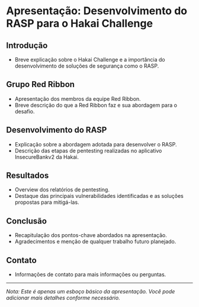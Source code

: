 # Apresentação: Desenvolvimento do RASP para o Hakai Challenge

## Introdução
- Breve explicação sobre o Hakai Challenge e a importância do desenvolvimento de soluções de segurança como o RASP.

## Grupo Red Ribbon
- Apresentação dos membros da equipe Red Ribbon.
- Breve descrição do que a Red Ribbon faz e sua abordagem para o desafio.

## Desenvolvimento do RASP
- Explicação sobre a abordagem adotada para desenvolver o RASP.
- Descrição das etapas de pentesting realizadas no aplicativo InsecureBankv2 da Hakai.

## Resultados
- Overview dos relatórios de pentesting.
- Destaque das principais vulnerabilidades identificadas e as soluções propostas para mitigá-las.

## Conclusão
- Recapitulação dos pontos-chave abordados na apresentação.
- Agradecimentos e menção de qualquer trabalho futuro planejado.

## Contato
- Informações de contato para mais informações ou perguntas.

---
*Nota: Este é apenas um esboço básico da apresentação. Você pode adicionar mais detalhes conforme necessário.*
